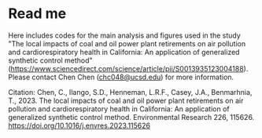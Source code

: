 # Read me
Here includes codes for the main analysis and figures used in the study "The local impacts of coal and oil power plant retirements on air pollution and cardiorespiratory health in California: An application of generalized synthetic control method" (https://www.sciencedirect.com/science/article/pii/S0013935123004188). Please contact Chen Chen (chc048@ucsd.edu) for more information.

Citation: Chen, C., Ilango, S.D., Henneman, L.R.F., Casey, J.A., Benmarhnia, T., 2023. The local impacts of coal and oil power plant retirements on air pollution and cardiorespiratory health in California: An application of generalized synthetic control method. Environmental Research 226, 115626. https://doi.org/10.1016/j.envres.2023.115626
